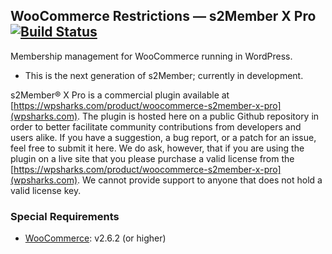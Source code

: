## WooCommerce Restrictions — s2Member X Pro [![Build Status](https://travis-ci.org/websharks/woocommerce-s2member-x-pro.svg?branch=dev)](https://travis-ci.org/websharks/woocommerce-s2member-x-pro)

Membership management for WooCommerce running in WordPress.

- This is the next generation of s2Member; currently in development.

s2Member® X Pro is a commercial plugin available at [https://wpsharks.com/product/woocommerce-s2member-x-pro](wpsharks.com). The plugin is hosted here on a public Github repository in order to better facilitate community contributions from developers and users alike. If you have a suggestion, a bug report, or a patch for an issue, feel free to submit it here. We do ask, however, that if you are using the plugin on a live site that you please purchase a valid license from the [https://wpsharks.com/product/woocommerce-s2member-x-pro](wpsharks.com). We cannot provide support to anyone that does not hold a valid license key.

### Special Requirements

- [WooCommerce](https://wordpress.org/plugins/woocommerce/): v2.6.2 (or higher)

